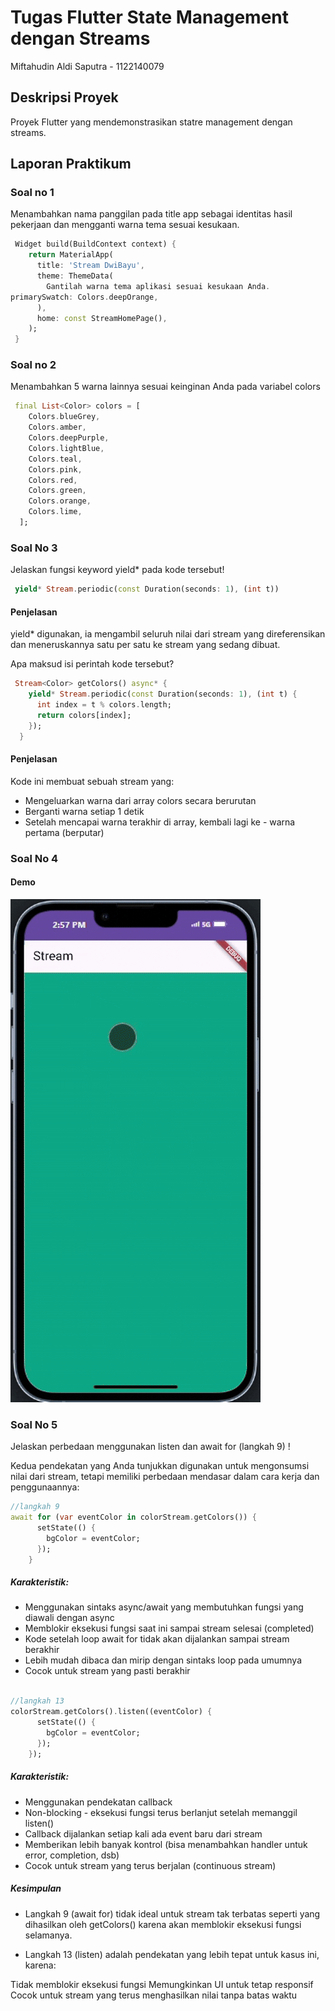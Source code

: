 # Tugas Flutter State Management dengan Streams

Miftahudin Aldi Saputra - 1122140079

## Deskripsi Proyek

Proyek Flutter yang mendemonstrasikan statre management dengan streams.

## Laporan Praktikum

### Soal no 1

Menambahkan nama panggilan pada title app sebagai identitas hasil pekerjaan dan mengganti warna tema sesuai kesukaan.

```dart
 Widget build(BuildContext context) {
    return MaterialApp(
      title: 'Stream DwiBayu',
      theme: ThemeData(
        Gantilah warna tema aplikasi sesuai kesukaan Anda.
primarySwatch: Colors.deepOrange,
      ),
      home: const StreamHomePage(),
    );
 }
```

### Soal no 2

Menambahkan 5 warna lainnya sesuai keinginan Anda pada variabel colors

```dart
 final List<Color> colors = [
    Colors.blueGrey,
    Colors.amber,
    Colors.deepPurple,
    Colors.lightBlue,
    Colors.teal,
    Colors.pink,
    Colors.red,
    Colors.green,
    Colors.orange,
    Colors.lime,
  ];
```

### Soal No 3

Jelaskan fungsi keyword yield\* pada kode tersebut!

```dart
 yield* Stream.periodic(const Duration(seconds: 1), (int t))
```

#### Penjelasan

yield\* digunakan, ia mengambil seluruh nilai dari stream yang direferensikan dan meneruskannya satu per satu ke stream yang sedang dibuat.

Apa maksud isi perintah kode tersebut?

```dart
 Stream<Color> getColors() async* {
    yield* Stream.periodic(const Duration(seconds: 1), (int t) {
      int index = t % colors.length;
      return colors[index];
    });
  }
```

#### Penjelasan

Kode ini membuat sebuah stream yang:

- Mengeluarkan warna dari array colors secara berurutan
- Berganti warna setiap 1 detik
- Setelah mencapai warna terakhir di array, kembali lagi ke - warna pertama (berputar)

### Soal No 4
 
 #### Demo
 
 ![Capture no 4](assets/images/captureno4.gif)

 ### Soal No 5
 
 Jelaskan perbedaan menggunakan listen dan await for (langkah 9) !
 
 Kedua pendekatan yang Anda tunjukkan digunakan untuk mengonsumsi nilai dari stream, tetapi memiliki perbedaan mendasar dalam cara kerja dan penggunaannya:
 
 ```dart
 //langkah 9
 await for (var eventColor in colorStream.getColors()) {
       setState(() {
         bgColor = eventColor;
       });
     }
 
 ```
 ##### Karakteristik:
 
 - Menggunakan sintaks async/await yang membutuhkan fungsi yang diawali dengan async
 - Memblokir eksekusi fungsi saat ini sampai stream selesai (completed)
 - Kode setelah loop await for tidak akan dijalankan sampai stream berakhir
 - Lebih mudah dibaca dan mirip dengan sintaks loop pada umumnya
 - Cocok untuk stream yang pasti berakhir
 
 ```dart
 
 //langkah 13
 colorStream.getColors().listen((eventColor) {
       setState(() {
         bgColor = eventColor;
       });
     });
 ```
 ##### Karakteristik:
 
 - Menggunakan pendekatan callback
 - Non-blocking - eksekusi fungsi terus berlanjut setelah memanggil listen()
 - Callback dijalankan setiap kali ada event baru dari stream
 - Memberikan lebih banyak kontrol (bisa menambahkan handler untuk error, completion, dsb)
 - Cocok untuk stream yang terus berjalan (continuous stream)
 
 ##### Kesimpulan
 - Langkah 9 (await for) tidak ideal untuk stream tak terbatas seperti yang dihasilkan oleh getColors() karena akan memblokir eksekusi fungsi selamanya.
 
 - Langkah 13 (listen) adalah pendekatan yang lebih tepat untuk kasus ini, karena:
 
 Tidak memblokir eksekusi fungsi
 Memungkinkan UI untuk tetap responsif
 Cocok untuk stream yang terus menghasilkan nilai tanpa batas waktu     